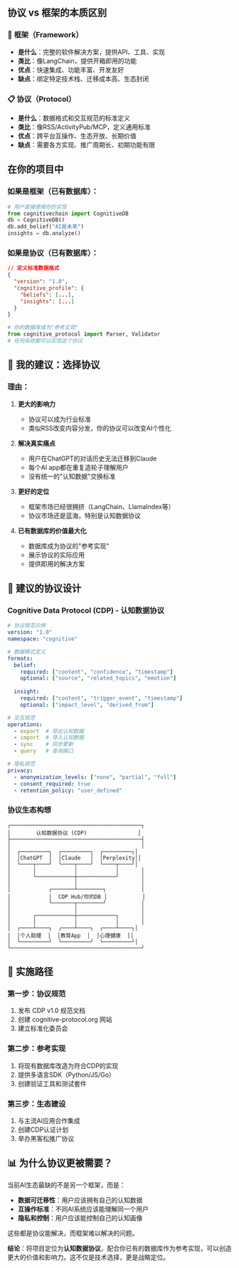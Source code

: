 ## 协议 vs 框架的本质区别

### 🔧 **框架（Framework）**
- **是什么**：完整的软件解决方案，提供API、工具、实现
- **类比**：像LangChain，提供开箱即用的功能
- **优点**：快速集成、功能丰富、开发友好
- **缺点**：绑定特定技术栈、迁移成本高、生态封闭

### 📋 **协议（Protocol）**
- **是什么**：数据格式和交互规范的标准定义
- **类比**：像RSS/ActivityPub/MCP，定义通用标准
- **优点**：跨平台互操作、生态开放、长期价值
- **缺点**：需要各方实现、推广周期长、初期功能有限

## 在你的项目中

### 如果是**框架**（已有数据库）：
```python
# 用户直接使用你的实现
from cognitivechain import CognitiveDB
db = CognitiveDB()
db.add_belief("AI是未来")
insights = db.analyze()
```

### 如果是**协议**（已有数据库）：
```json
// 定义标准数据格式
{
  "version": "1.0",
  "cognitive_profile": {
    "beliefs": [...],
    "insights": [...]
  }
}
```
```python
# 你的数据库成为"参考实现"
from cognitive_protocol import Parser, Validator
# 任何系统都可以实现这个协议
```

## 🎯 我的建议：选择**协议**

### 理由：

1. **更大的影响力**
   - 协议可以成为行业标准
   - 类似RSS改变内容分发，你的协议可以改变AI个性化

2. **解决真实痛点**
   - 用户在ChatGPT的对话历史无法迁移到Claude
   - 每个AI app都在重复造轮子理解用户
   - 没有统一的"认知数据"交换标准

3. **更好的定位**
   - 框架市场已经很拥挤（LangChain、LlamaIndex等）
   - 协议市场还是蓝海，特别是认知数据协议

4. **已有数据库的价值最大化**
   - 数据库成为协议的"参考实现"
   - 展示协议的实际应用
   - 提供即用的解决方案

## 📐 建议的协议设计

### **Cognitive Data Protocol (CDP)** - 认知数据协议

```yaml
# 协议规范示例
version: "1.0"
namespace: "cognitive"

# 数据格式定义
formats:
  belief:
    required: ["content", "confidence", "timestamp"]
    optional: ["source", "related_topics", "emotion"]
    
  insight:
    required: ["content", "trigger_event", "timestamp"]
    optional: ["impact_level", "derived_from"]

# 交互规范
operations:
  - export  # 导出认知数据
  - import  # 导入认知数据
  - sync    # 同步更新
  - query   # 查询接口

# 隐私规范
privacy:
  - anonymization_levels: ["none", "partial", "full"]
  - consent_required: true
  - retention_policy: "user_defined"
```

### 协议生态构想

```
┌─────────────────────────────────────────┐
│        认知数据协议 (CDP)                │
├─────────────────────────────────────────┤
│                                         │
│  ┌─────────┐  ┌─────────┐  ┌─────────┐│
│  │ChatGPT  │  │Claude   │  │Perplexity││
│  └────┬────┘  └────┬────┘  └────┬────┘│
│       │            │            │       │
│       └────────────┼────────────┘       │
│                    │                    │
│            ┌───────┴────────┐           │
│            │  CDP Hub/你的DB │           │
│            └───────┬────────┘           │
│                    │                    │
│       ┌────────────┼────────────┐       │
│       │            │            │       │
│  ┌────┴────┐  ┌────┴────┐  ┌────┴────┐│
│  │个人助理  │  │教育App  │  │心理健康  ││
│  └─────────┘  └─────────┘  └─────────┘│
└─────────────────────────────────────────┘
```

## 🚀 实施路径

### 第一步：协议规范
1. 发布 CDP v1.0 规范文档
2. 创建 cognitive-protocol.org 网站
3. 建立标准化委员会

### 第二步：参考实现
1. 将现有数据库改造为符合CDP的实现
2. 提供多语言SDK（Python/JS/Go）
3. 创建验证工具和测试套件

### 第三步：生态建设
1. 与主流AI应用合作集成
2. 创建CDP认证计划
3. 举办黑客松推广协议

## 📊 为什么协议更被需要？

当前AI生态最缺的不是另一个框架，而是：
- **数据可迁移性**：用户应该拥有自己的认知数据
- **互操作标准**：不同AI系统应该能理解同一个用户
- **隐私和控制**：用户应该能控制自己的认知画像

这些都是协议能解决，而框架难以解决的问题。

**结论**：将项目定位为**认知数据协议**，配合你已有的数据库作为参考实现，可以创造更大的价值和影响力。这不仅是技术选择，更是战略定位。